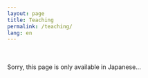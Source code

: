 ```yaml
---
layout: page
title: Teaching
permalink: /teaching/
lang: en
---
```


<p style="margin: 3rem 0rem">Sorry, this page is only available in Japanese...</p>

